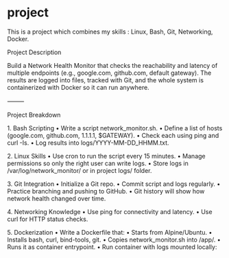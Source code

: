 # project
This is a project which combines my skills : Linux, Bash, Git, Networking, Docker. 

Project Description

Build a Network Health Monitor that checks the reachability and latency of multiple endpoints (e.g., google.com, github.com, default gateway). The results are logged into files, tracked with Git, and the whole system is containerized with Docker so it can run anywhere.

⸻

Project Breakdown

1.⁠ ⁠Bash Scripting
	•	Write a script network_monitor.sh.
	•	Define a list of hosts (google.com, github.com, 1.1.1.1, $GATEWAY).
	•	Check each using ping and curl -Is.
	•	Log results into logs/YYYY-MM-DD_HHMM.txt.

 2.⁠ ⁠Linux Skills
	•	Use cron to run the script every 15 minutes.
	•	Manage permissions so only the right user can write logs.
	•	Store logs in /var/log/network_monitor/ or in project logs/ folder.

3.⁠ ⁠Git Integration
	•	Initialize a Git repo.
	•	Commit script and logs regularly.
	•	Practice branching and pushing to GitHub.
	•	Git history will show how network health changed over time.

4.⁠ ⁠Networking Knowledge
	•	Use ping for connectivity and latency.
	•	Use curl for HTTP status checks.

5.⁠ ⁠Dockerization
	•	Write a Dockerfile that:
	•	Starts from Alpine/Ubuntu.
	•	Installs bash, curl, bind-tools, git.
	•	Copies network_monitor.sh into /app/.
	•	Runs it as container entrypoint.
	•	Run container with logs mounted locally:
